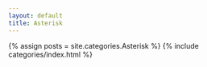 ```yaml
---
layout: default
title: Asterisk
---
```

{% assign posts = site.categories.Asterisk %}
{% include categories/index.html %}


